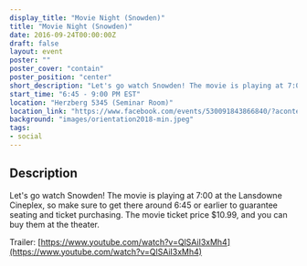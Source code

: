 ```yaml
---
display_title: "Movie Night (Snowden)"
title: "Movie Night (Snowden)"
date: 2016-09-24T00:00:00Z
draft: false
layout: event
poster: ""
poster_cover: "contain"
poster_position: "center"
short_description: "Let's go watch Snowden! The movie is playing at 7:00 at the Lansdowne Cineplex."
start_time: "6:45 - 9:00 PM EST"
location: "Herzberg 5345 (Seminar Room)"
location_link: "https://www.facebook.com/events/530091843866840/?acontext=%7B%22event_action_history%22%3A[%7B%22surface%22%3A%22page%22%7D]%7D"
background: "images/orientation2018-min.jpeg"
tags:
- social
---
```


## Description


Let's go watch Snowden! The movie is playing at 7:00 at the Lansdowne Cineplex, so make sure to get there around 6:45 or earlier to guarantee seating and ticket purchasing. The movie ticket price $10.99, and you can buy them at the theater.

Trailer: [https://www.youtube.com/watch?v=QlSAiI3xMh4](https://www.youtube.com/watch?v=QlSAiI3xMh4)
